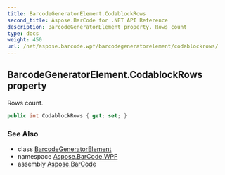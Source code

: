 ```yaml
---
title: BarcodeGeneratorElement.CodablockRows
second_title: Aspose.BarCode for .NET API Reference
description: BarcodeGeneratorElement property. Rows count
type: docs
weight: 450
url: /net/aspose.barcode.wpf/barcodegeneratorelement/codablockrows/
---
```

## BarcodeGeneratorElement.CodablockRows property

Rows count.

```csharp
public int CodablockRows { get; set; }
```

### See Also

* class [BarcodeGeneratorElement](../)
* namespace [Aspose.BarCode.WPF](../../barcodegeneratorelement/)
* assembly [Aspose.BarCode](../../../)


